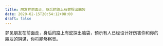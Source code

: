 ```yaml
---
title: 朋友在前面走，身后的路上有蛇探出脑袋
date: 2020-02-15T20:54:12+08:00
draft: false
---
```


梦见朋友在前面走，身后的路上有蛇探出脑袋，预示有人已经设计好伤害你和你的朋友的阴谋，你将能够察觉。